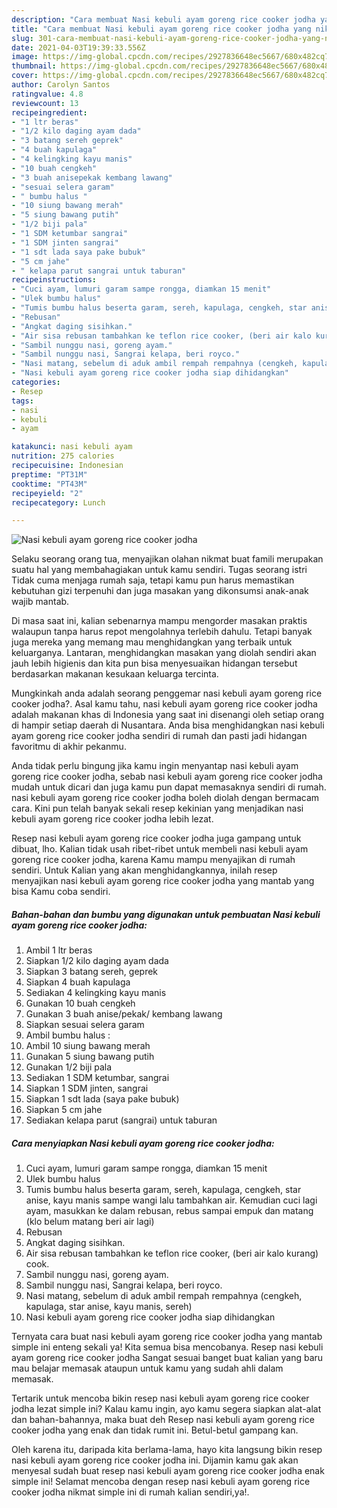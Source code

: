 ```yaml
---
description: "Cara membuat Nasi kebuli ayam goreng rice cooker jodha yang nikmat Untuk Jualan"
title: "Cara membuat Nasi kebuli ayam goreng rice cooker jodha yang nikmat Untuk Jualan"
slug: 301-cara-membuat-nasi-kebuli-ayam-goreng-rice-cooker-jodha-yang-nikmat-untuk-jualan
date: 2021-04-03T19:39:33.556Z
image: https://img-global.cpcdn.com/recipes/2927836648ec5667/680x482cq70/nasi-kebuli-ayam-goreng-rice-cooker-jodha-foto-resep-utama.jpg
thumbnail: https://img-global.cpcdn.com/recipes/2927836648ec5667/680x482cq70/nasi-kebuli-ayam-goreng-rice-cooker-jodha-foto-resep-utama.jpg
cover: https://img-global.cpcdn.com/recipes/2927836648ec5667/680x482cq70/nasi-kebuli-ayam-goreng-rice-cooker-jodha-foto-resep-utama.jpg
author: Carolyn Santos
ratingvalue: 4.8
reviewcount: 13
recipeingredient:
- "1 ltr beras"
- "1/2 kilo daging ayam dada"
- "3 batang sereh geprek"
- "4 buah kapulaga"
- "4 kelingking kayu manis"
- "10 buah cengkeh"
- "3 buah anisepekak kembang lawang"
- "sesuai selera garam"
- " bumbu halus "
- "10 siung bawang merah"
- "5 siung bawang putih"
- "1/2 biji pala"
- "1 SDM ketumbar sangrai"
- "1 SDM jinten sangrai"
- "1 sdt lada saya pake bubuk"
- "5 cm jahe"
- " kelapa parut sangrai untuk taburan"
recipeinstructions:
- "Cuci ayam, lumuri garam sampe rongga, diamkan 15 menit"
- "Ulek bumbu halus"
- "Tumis bumbu halus beserta garam, sereh, kapulaga, cengkeh, star anise, kayu manis sampe wangi lalu tambahkan air. Kemudian cuci lagi ayam, masukkan ke dalam rebusan, rebus sampai empuk dan matang (klo belum matang beri air lagi)"
- "Rebusan"
- "Angkat daging sisihkan."
- "Air sisa rebusan tambahkan ke teflon rice cooker, (beri air kalo kurang) cook."
- "Sambil nunggu nasi, goreng ayam."
- "Sambil nunggu nasi, Sangrai kelapa, beri royco."
- "Nasi matang, sebelum di aduk ambil rempah rempahnya (cengkeh, kapulaga, star anise, kayu manis, sereh)"
- "Nasi kebuli ayam goreng rice cooker jodha siap dihidangkan"
categories:
- Resep
tags:
- nasi
- kebuli
- ayam

katakunci: nasi kebuli ayam 
nutrition: 275 calories
recipecuisine: Indonesian
preptime: "PT31M"
cooktime: "PT43M"
recipeyield: "2"
recipecategory: Lunch

---
```



![Nasi kebuli ayam goreng rice cooker jodha](https://img-global.cpcdn.com/recipes/2927836648ec5667/680x482cq70/nasi-kebuli-ayam-goreng-rice-cooker-jodha-foto-resep-utama.jpg)

Selaku seorang orang tua, menyajikan olahan nikmat buat famili merupakan suatu hal yang membahagiakan untuk kamu sendiri. Tugas seorang istri Tidak cuma menjaga rumah saja, tetapi kamu pun harus memastikan kebutuhan gizi terpenuhi dan juga masakan yang dikonsumsi anak-anak wajib mantab.

Di masa  saat ini, kalian sebenarnya mampu mengorder masakan praktis walaupun tanpa harus repot mengolahnya terlebih dahulu. Tetapi banyak juga mereka yang memang mau menghidangkan yang terbaik untuk keluarganya. Lantaran, menghidangkan masakan yang diolah sendiri akan jauh lebih higienis dan kita pun bisa menyesuaikan hidangan tersebut berdasarkan makanan kesukaan keluarga tercinta. 



Mungkinkah anda adalah seorang penggemar nasi kebuli ayam goreng rice cooker jodha?. Asal kamu tahu, nasi kebuli ayam goreng rice cooker jodha adalah makanan khas di Indonesia yang saat ini disenangi oleh setiap orang di hampir setiap daerah di Nusantara. Anda bisa menghidangkan nasi kebuli ayam goreng rice cooker jodha sendiri di rumah dan pasti jadi hidangan favoritmu di akhir pekanmu.

Anda tidak perlu bingung jika kamu ingin menyantap nasi kebuli ayam goreng rice cooker jodha, sebab nasi kebuli ayam goreng rice cooker jodha mudah untuk dicari dan juga kamu pun dapat memasaknya sendiri di rumah. nasi kebuli ayam goreng rice cooker jodha boleh diolah dengan bermacam cara. Kini pun telah banyak sekali resep kekinian yang menjadikan nasi kebuli ayam goreng rice cooker jodha lebih lezat.

Resep nasi kebuli ayam goreng rice cooker jodha juga gampang untuk dibuat, lho. Kalian tidak usah ribet-ribet untuk membeli nasi kebuli ayam goreng rice cooker jodha, karena Kamu mampu menyajikan di rumah sendiri. Untuk Kalian yang akan menghidangkannya, inilah resep menyajikan nasi kebuli ayam goreng rice cooker jodha yang mantab yang bisa Kamu coba sendiri.

<!--inarticleads1-->

##### Bahan-bahan dan bumbu yang digunakan untuk pembuatan Nasi kebuli ayam goreng rice cooker jodha:

1. Ambil 1 ltr beras
1. Siapkan 1/2 kilo daging ayam dada
1. Siapkan 3 batang sereh, geprek
1. Siapkan 4 buah kapulaga
1. Sediakan 4 kelingking kayu manis
1. Gunakan 10 buah cengkeh
1. Gunakan 3 buah anise/pekak/ kembang lawang
1. Siapkan sesuai selera garam
1. Ambil  bumbu halus :
1. Ambil 10 siung bawang merah
1. Gunakan 5 siung bawang putih
1. Gunakan 1/2 biji pala
1. Sediakan 1 SDM ketumbar, sangrai
1. Siapkan 1 SDM jinten, sangrai
1. Siapkan 1 sdt lada (saya pake bubuk)
1. Siapkan 5 cm jahe
1. Sediakan  kelapa parut (sangrai) untuk taburan




<!--inarticleads2-->

##### Cara menyiapkan Nasi kebuli ayam goreng rice cooker jodha:

1. Cuci ayam, lumuri garam sampe rongga, diamkan 15 menit
1. Ulek bumbu halus
1. Tumis bumbu halus beserta garam, sereh, kapulaga, cengkeh, star anise, kayu manis sampe wangi lalu tambahkan air. Kemudian cuci lagi ayam, masukkan ke dalam rebusan, rebus sampai empuk dan matang (klo belum matang beri air lagi)
1. Rebusan
1. Angkat daging sisihkan.
1. Air sisa rebusan tambahkan ke teflon rice cooker, (beri air kalo kurang) cook.
1. Sambil nunggu nasi, goreng ayam.
1. Sambil nunggu nasi, Sangrai kelapa, beri royco.
1. Nasi matang, sebelum di aduk ambil rempah rempahnya (cengkeh, kapulaga, star anise, kayu manis, sereh)
1. Nasi kebuli ayam goreng rice cooker jodha siap dihidangkan




Ternyata cara buat nasi kebuli ayam goreng rice cooker jodha yang mantab simple ini enteng sekali ya! Kita semua bisa mencobanya. Resep nasi kebuli ayam goreng rice cooker jodha Sangat sesuai banget buat kalian yang baru mau belajar memasak ataupun untuk kamu yang sudah ahli dalam memasak.

Tertarik untuk mencoba bikin resep nasi kebuli ayam goreng rice cooker jodha lezat simple ini? Kalau kamu ingin, ayo kamu segera siapkan alat-alat dan bahan-bahannya, maka buat deh Resep nasi kebuli ayam goreng rice cooker jodha yang enak dan tidak rumit ini. Betul-betul gampang kan. 

Oleh karena itu, daripada kita berlama-lama, hayo kita langsung bikin resep nasi kebuli ayam goreng rice cooker jodha ini. Dijamin kamu gak akan menyesal sudah buat resep nasi kebuli ayam goreng rice cooker jodha enak simple ini! Selamat mencoba dengan resep nasi kebuli ayam goreng rice cooker jodha nikmat simple ini di rumah kalian sendiri,ya!.

